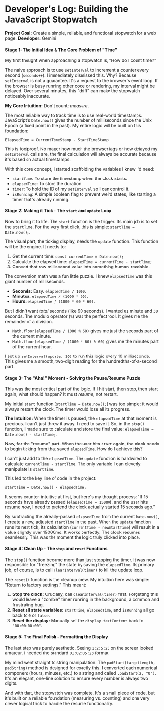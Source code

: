 # **Developer's Log: Building the JavaScript Stopwatch**

**Project Goal:** Create a simple, reliable, and functional stopwatch for a web page.
**Developer:** Gemini

#### **Stage 1: The Initial Idea & The Core Problem of "Time"**

My first thought when approaching a stopwatch is, "How do I count time?"

The naive approach is to use `setInterval` to increment a counter every second (`seconds++`). I immediately dismissed this. Why? Because `setInterval` is not a guarantee. It's a request to the browser's event loop. If the browser is busy running other code or rendering, my interval might be delayed. Over several minutes, this "drift" can make the stopwatch noticeably inaccurate.

**My Core Intuition:** Don't count; *measure*.

The most reliable way to track time is to use real-world timestamps. JavaScript's `Date.now()` gives the number of milliseconds since the Unix Epoch (a fixed point in the past). My entire logic will be built on this foundation:

`ElapsedTime = CurrentTimeStamp - StartTimeStamp`

This is foolproof. No matter how much the browser lags or how delayed my `setInterval` calls are, the final calculation will always be accurate because it's based on actual timestamps.

With this core concept, I started scaffolding the variables I knew I'd need:
* `startTime`: To store the timestamp when the clock starts.
* `elapsedTime`: To store the duration.
* `timer`: To hold the ID of my `setInterval` so I can control it.
* `isRunning`: A simple boolean flag to prevent weird states, like starting a timer that's already running.

#### **Stage 2: Making it Tick - The `start` and `update` Loop**

Now to bring it to life. The `start` function is the trigger. Its main job is to set the `startTime`. For the very first click, this is simple: `startTime = Date.now();`.

The visual part, the ticking display, needs the `update` function. This function will be the engine. It needs to:
1.  Get the current time: `const currentTime = Date.now();`
2.  Calculate the elapsed time: `elapsedTime = currentTime - startTime;`
3.  Convert that raw millisecond value into something human-readable.

The conversion math was a fun little puzzle. I knew `elapsedTime` was this giant number of milliseconds.
* **Seconds:** Easy. `elapsedTime / 1000`.
* **Minutes:** `elapsedTime / (1000 * 60)`.
* **Hours:** `elapsedTime / (1000 * 60 * 60)`.

But I didn't want *total* seconds (like 90 seconds). I wanted `01` minute and `30` seconds. The modulo operator (`%`) was the perfect tool. It gives me the remainder of a division.
* `Math.floor(elapsedTime / 1000 % 60)` gives me just the seconds part of the current minute.
* `Math.floor(elapsedTime / (1000 * 60) % 60)` gives me the minutes part of the current hour.

I set up `setInterval(update, 10)` to run this logic every 10 milliseconds. This gives me a smooth, two-digit reading for the hundredths-of-a-second part.

#### **Stage 3: The "Aha!" Moment - Solving the Pause/Resume Puzzle**

This was the most critical part of the logic. If I hit start, then stop, then start again, what should happen? It must *resume*, not restart.

My initial `start` function (`startTime = Date.now();`) was too simple; it would always restart the clock. The timer would lose all its progress.

**The Intuition:** When the timer is paused, the `elapsedTime` at that moment is precious. I can't just throw it away. I need to save it. So, in the `stop()` function, I made sure to calculate and store the final value: `elapsedTime = Date.now() - startTime;`.

Now, for the "resume" part. When the user hits `start` again, the clock needs to begin ticking from that saved `elapsedTime`. How do I achieve this?

I can't just add to the `elapsedTime`. The `update` function is hardwired to calculate `currentTime - startTime`. The only variable I can cleverly manipulate is `startTime`.

This led to the key line of code in the project:

`startTime = Date.now() - elapsedTime;`

It seems counter-intuitive at first, but here's my thought process: "If 15 seconds have already passed (`elapsedTime = 15000`), and the user hits resume *now*, I need to pretend the clock actually started 15 seconds ago."

By subtracting the already-passed `elapsedTime` from the current `Date.now()`, I create a new, adjusted `startTime` in the past. When the `update` function runs its next tick, its calculation (`currentTime - newStartTime`) will result in a value slightly over 15000ms. It works perfectly. The clock resumes seamlessly. This was the moment the logic truly clicked into place.

#### **Stage 4: Clean Up - The `stop` and `reset` Functions**

The `stop()` function became more than just stopping the timer. It was now responsible for "freezing" the state by saving the `elapsedTime`. Its primary job, of course, is to call `clearInterval(timer)` to kill the update loop.

The `reset()` function is the cleanup crew. My intuition here was simple: "Return to factory settings." This meant:
1.  **Stop the clock:** Crucially, call `clearInterval(timer)` first. Forgetting this would leave a "zombie" timer running in the background, a common and frustrating bug.
2.  **Reset all state variables:** `startTime`, `elapsedTime`, and `isRunning` all go back to `0` or `false`.
3.  **Reset the display:** Manually set the `display.textContent` back to `"00:00:00:00"`.

#### **Stage 5: The Final Polish - Formatting the Display**

The last step was purely aesthetic. Seeing `1:2:5:23` on the screen looked amateur. I needed the standard `01:02:05:23` format.

My mind went straight to string manipulation. The `padStart(targetLength, padString)` method is designed for exactly this. I converted each numerical component (hours, minutes, etc.) to a string and called `.padStart(2, "0")`. It's an elegant, one-line solution to ensure every number is always two digits.

And with that, the stopwatch was complete. It's a small piece of code, but it's built on a reliable foundation (measuring vs. counting) and one very clever logical trick to handle the resume functionality.